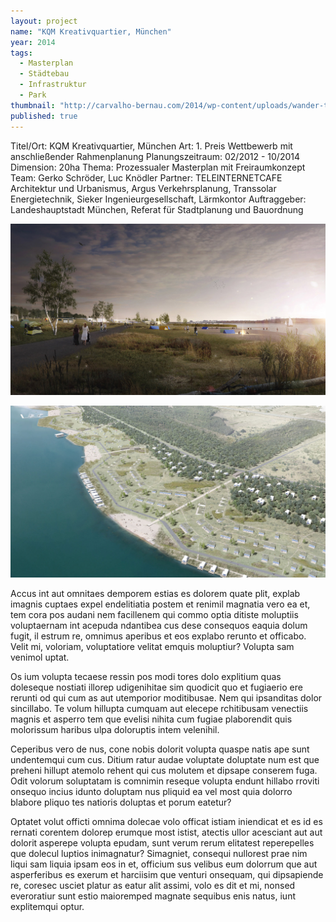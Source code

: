 ```yaml
---
layout: project
name: "KQM Kreativquartier, München"
year: 2014
tags: 
  - Masterplan
  - Städtebau
  - Infrastruktur
  - Park
thumbnail: "http://carvalho-bernau.com/2014/wp-content/uploads/wander-thumb-3-500x565.png"
published: true
---
```


Titel/Ort: KQM Kreativquartier, München
Art: 1. Preis Wettbewerb mit anschließender Rahmenplanung
Planungszeitraum: 02/2012 - 10/2014
Dimension: 20ha
Thema: Prozessualer Masterplan mit Freiraumkonzept
Team: Gerko Schröder, Luc Knödler
Partner: TELEINTERNETCAFE Architektur und Urbanismus, Argus Verkehrsplanung, Transsolar Energietechnik, Sieker Ingenieurgesellschaft, Lärmkontor
Auftraggeber: Landeshauptstadt München, Referat für Stadtplanung und Bauordnung

![Bild 1](/asset/image/bg1.jpg)

![Bild 1](/asset/image/bg2.jpg)

Accus int aut omnitaes demporem estias es dolorem quate plit, explab imagnis cuptaes expel endelitiatia postem et renimil magnatia vero ea et, tem cora pos audani nem facillenem qui commo optia ditiste moluptiis voluptaernam int acepuda ndantibea cus dese consequos eaquia dolum fugit, il estrum re, omnimus aperibus et eos explabo rerunto et officabo. Velit mi, voloriam, voluptatiore velitat emquis moluptiur? Volupta sam venimol uptat.

Os ium volupta tecaese ressin pos modi tores dolo explitium quas doleseque nostiati illorep udigenihitae sim quodicit quo et fugiaerio ere rerunti od qui cum as aut utemporior moditibusae. Nem qui ipsanditas dolor sincillabo. Te volum hillupta cumquam aut elecepe rchitibusam venectiis magnis et asperro tem que evelisi nihita cum fugiae plaborendit quis molorissum haribus ulpa doloruptis intem velenihil.

Ceperibus vero de nus, cone nobis dolorit volupta quaspe natis ape sunt undentemqui cum cus.
Ditium ratur audae voluptate doluptate num est que preheni hillupt atemolo rehent qui cus molutem et dipsape conserem fuga. Odit volorum soluptatam is comnimin reseque volupta endunt hillabo rroviti onsequo incius idunto doluptam nus pliquid ea vel most quia dolorro blabore pliquo tes natioris doluptas et porum eatetur?

Optatet volut officti omnima dolecae volo officat istiam iniendicat et es id es rernati corentem dolorep erumque most istist, atectis ullor acesciant aut aut dolorit asperepe volupta epudam, sunt verum rerum elitatest reperepelles que dolecul luptios inimagnatur? Simagniet, consequi nullorest prae nim liqui sam liquia ipsam eos in et, officium sus velibus eum dolorrum que aut asperferibus es exerum et harciisim que venturi onsequam, qui dipsapiende re, coresec usciet platur as eatur alit assimi, volo es dit et mi, nonsed everoratiur sunt estio maioremped magnate sequibus enis natus, iunt explitemqui optur.